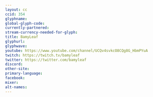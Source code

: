 ```yaml
---
layout: cc
ccid: 354
glyphname: 
global-glyph-code: 
currently-partnered: 
stream-currency-needed-for-glyph: 
title: BamyLeaf
glyphurl: 
glyphwave: 
youtube: https://www.youtube.com/channel/UCQv4svkcO8CQg8G_HbmPYuA
twitch: https://twitch.tv/bamyleaf
twitter: https://twitter.com/bamyleaf
discord: 
other-site: 
primary-language: 
facebook: 
mixer: 
alt-names: 
---
```


